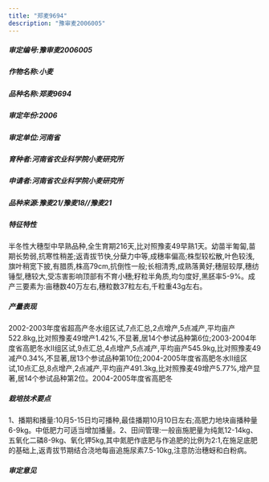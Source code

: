 ```yaml
---
title: "郑麦9694"
description: "豫审麦2006005"
---
```

##### 审定编号:豫审麦2006005

##### 作物名称:小麦

##### 品种名称:郑麦9694

##### 审定年份:2006

##### 审定单位:河南省

##### 育种者:河南省农业科学院小麦研究所

##### 申请者:河南省农业科学院小麦研究所

##### 品种来源:豫麦21/豫麦18//豫麦21

##### 特征特性
半冬性大穗型中早熟品种,全生育期216天,比对照豫麦49早熟1天。幼苗半匍匐,苗期长势弱,抗寒性稍差;返青拔节快,分蘖力中等,成穗率偏高;株型较松散,叶色较浅,旗叶稍宽下披,有腊质,株高79cm,抗倒性一般;长相清秀,成熟落黄好;穗层较厚,穗纺锤型,穗较大,受冻害影响顶部有不育小穗;籽粒半角质,均匀度好,黑胚率5-9%。成产三要素为:亩穗数40万左右,穗粒数37粒左右,千粒重43g左右。

##### 产量表现
2002-2003年度省超高产冬水组区试,7点汇总,2点增产,5点减产,平均亩产522.8kg,比对照豫麦49增产1.42%,不显著,居14个参试品种第6位;2003-2004年度省高肥冬水Ⅱ组区试,9点汇总,4点增产,5点减产,平均亩产545.9kg,比对照豫麦49减产0.34%,不显著,居13个参试品种第10位;2004-2005年度省高肥冬水Ⅱ组区试,10点汇总,8点增产,2点减产,平均亩产491.3kg,比对照豫麦49增产5.77%,增产显著,居14个参试品种第2位。2004-2005年度省高肥冬

##### 栽培技术要点
1、播期和播量:10月5-15日均可播种,最佳播期10月10日左右;高肥力地块亩播种量6-9kg。中低肥力可适当增加播量。2、田间管理:一般亩施肥量为纯氮12-14kg、五氧化二磷8-9kg、氧化钾5kg,其中氮肥作底肥与作追肥的比例为2∶1,在施足底肥的基础上,返青拔节期结合浇地每亩追施尿素7.5-10kg,注意防治穗蚜和白粉病。

##### 审定意见


